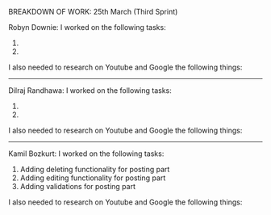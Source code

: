 BREAKDOWN OF WORK: 25th March (Third Sprint)

Robyn Downie: I worked on the following tasks:

1. 
2. 

I also needed to research on Youtube and Google the following things:

---

Dilraj Randhawa: I worked on the following tasks:

1. 
2. 

I also needed to research on Youtube and Google the following things:



---

Kamil Bozkurt: I worked on the following tasks:

1. Adding deleting functionality for posting part
2. Adding editing functionality for posting part
3. Adding validations for posting part

I also needed to research on Youtube and Google the following things:


